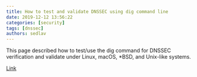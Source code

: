 ```yaml
---
title: How to test and validate DNSSEC using dig command line
date: 2019-12-12 13:56:22
categories: [security]
tags: [dnssec]
authors: sedlav
---
```


This page described how to test/use the dig command for DNSSEC verification and validate under Linux, macOS, \*BSD, and Unix-like systems.

[Link](https://www.cyberciti.biz/faq/unix-linux-test-and-validate-dnssec-using-dig-command-line/)
